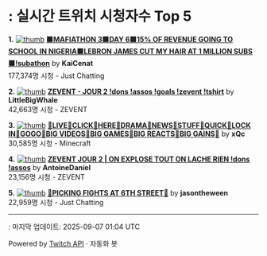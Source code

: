 # : 실시간 트위치 시청자수 Top 5

**1.** [![thumb](https://static-cdn.jtvnw.net/previews-ttv/live_user_kaicenat-320x180.jpg)](https://twitch.tv/KaiCenat)
**[🟪MAFIATHON 3🟪DAY 6🟪15% OF REVENUE GOING TO SCHOOL IN NIGERIA🟪LEBRON JAMES CUT MY HAIR AT 1 MILLION SUBS🟪!subathon](https://twitch.tv/KaiCenat)** by **KaiCenat**<br>177,374명 시청  - Just Chatting

**2.** [![thumb](https://static-cdn.jtvnw.net/previews-ttv/live_user_littlebigwhale-320x180.jpg)](https://twitch.tv/LittleBigWhale)
**[ZEVENT - JOUR 2 !dons !assos !goals !zevent !tshirt](https://twitch.tv/LittleBigWhale)** by **LittleBigWhale**<br>42,663명 시청  - ZEVENT

**3.** [![thumb](https://static-cdn.jtvnw.net/previews-ttv/live_user_xqc-320x180.jpg)](https://twitch.tv/xQc)
**[🖖LIVE🖖CLICK🖖HERE🖖DRAMA🖖NEWS🖖STUFF🖖QUICK🖖LOCK IN🖖GOGO🖖BIG VIDEOS🖖BIG GAMES🖖BIG REACTS🖖BIG GAINS🖖](https://twitch.tv/xQc)** by **xQc**<br>30,585명 시청  - Minecraft

**4.** [![thumb](https://static-cdn.jtvnw.net/previews-ttv/live_user_antoinedaniel-320x180.jpg)](https://twitch.tv/AntoineDaniel)
**[ZEVENT JOUR 2 | ON EXPLOSE TOUT ON LACHE RIEN !dons !assos](https://twitch.tv/AntoineDaniel)** by **AntoineDaniel**<br>23,156명 시청  - ZEVENT

**5.** [![thumb](https://static-cdn.jtvnw.net/previews-ttv/live_user_jasontheween-320x180.jpg)](https://twitch.tv/jasontheween)
**[🔴PICKING FIGHTS AT 6TH STREET🔴](https://twitch.tv/jasontheween)** by **jasontheween**<br>22,959명 시청  - Just Chatting


---
: 마지막 업데이트: 2025-09-07 01:04 UTC

Powered by [Twitch API](https://dev.twitch.tv/docs/api/reference) · 자동화 봇